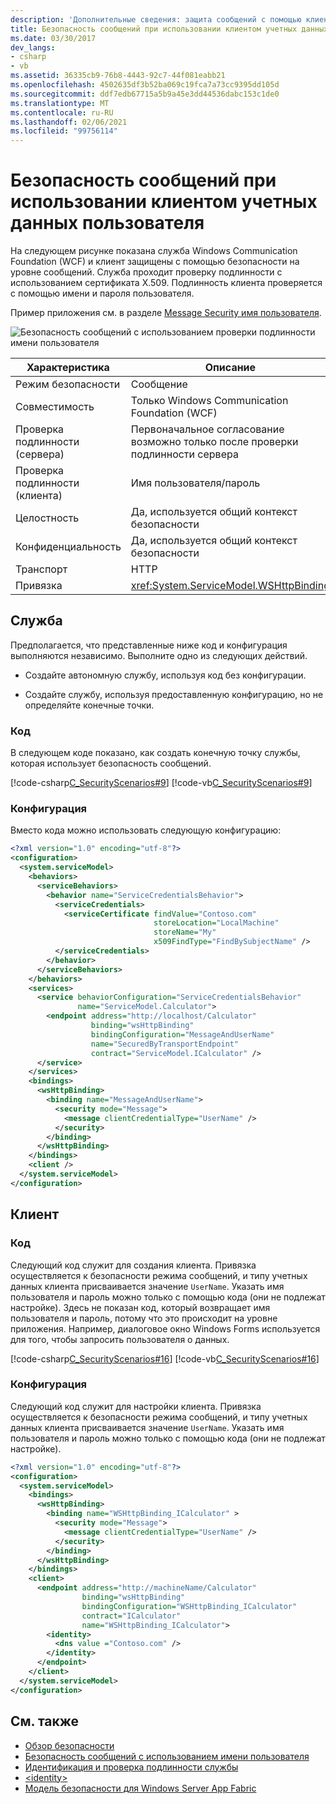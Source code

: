 ```yaml
---
description: 'Дополнительные сведения: защита сообщений с помощью клиента имени пользователя'
title: Безопасность сообщений при использовании клиентом учетных данных пользователя
ms.date: 03/30/2017
dev_langs:
- csharp
- vb
ms.assetid: 36335cb9-76b8-4443-92c7-44f081eabb21
ms.openlocfilehash: 4502635df3b52ba069c19fca7a73cc9395dd105d
ms.sourcegitcommit: ddf7edb67715a5b9a45e3dd44536dabc153c1de0
ms.translationtype: MT
ms.contentlocale: ru-RU
ms.lasthandoff: 02/06/2021
ms.locfileid: "99756114"
---
```

# <a name="message-security-with-a-user-name-client"></a>Безопасность сообщений при использовании клиентом учетных данных пользователя

На следующем рисунке показана служба Windows Communication Foundation (WCF) и клиент защищены с помощью безопасности на уровне сообщений. Служба проходит проверку подлинности с использованием сертификата X.509. Подлинность клиента проверяется с помощью имени и пароля пользователя.  
  
 Пример приложения см. в разделе [Message Security имя пользователя](../samples/message-security-user-name.md).  
  
 ![Безопасность сообщений с использованием проверки подлинности имени пользователя](media/1fb10a61-7e1d-42f5-b1af-195bfee5b3c6.gif "1fb10a61-7e1d-42f5-b1af-195bfee5b3c6")  
  
|Характеристика|Описание|  
|--------------------|-----------------|  
|Режим безопасности|Сообщение|  
|Совместимость|Только Windows Communication Foundation (WCF)|  
|Проверка подлинности (сервера)|Первоначальное согласование возможно только после проверки подлинности сервера|  
|Проверка подлинности (клиента)|Имя пользователя/пароль|  
|Целостность|Да, используется общий контекст безопасности|  
|Конфиденциальность|Да, используется общий контекст безопасности|  
|Транспорт|HTTP|  
|Привязка|<xref:System.ServiceModel.WSHttpBinding>|  
  
## <a name="service"></a>Служба  

 Предполагается, что представленные ниже код и конфигурация выполняются независимо. Выполните одно из следующих действий.  
  
- Создайте автономную службу, используя код без конфигурации.  
  
- Создайте службу, используя предоставленную конфигурацию, но не определяйте конечные точки.  
  
### <a name="code"></a>Код  

 В следующем коде показано, как создать конечную точку службы, которая использует безопасность сообщений.  
  
 [!code-csharp[C_SecurityScenarios#9](../../../../samples/snippets/csharp/VS_Snippets_CFX/c_securityscenarios/cs/source.cs#9)]
 [!code-vb[C_SecurityScenarios#9](../../../../samples/snippets/visualbasic/VS_Snippets_CFX/c_securityscenarios/vb/source.vb#9)]  
  
### <a name="configuration"></a>Конфигурация  

 Вместо кода можно использовать следующую конфигурацию:  
  
```xml  
<?xml version="1.0" encoding="utf-8"?>  
<configuration>  
  <system.serviceModel>  
    <behaviors>  
      <serviceBehaviors>  
        <behavior name="ServiceCredentialsBehavior">  
          <serviceCredentials>  
            <serviceCertificate findValue="Contoso.com"
                                storeLocation="LocalMachine"  
                                storeName="My"
                                x509FindType="FindBySubjectName" />  
          </serviceCredentials>  
        </behavior>  
      </serviceBehaviors>  
    </behaviors>  
    <services>  
      <service behaviorConfiguration="ServiceCredentialsBehavior"  
               name="ServiceModel.Calculator">  
        <endpoint address="http://localhost/Calculator"  
                  binding="wsHttpBinding"  
                  bindingConfiguration="MessageAndUserName"  
                  name="SecuredByTransportEndpoint"  
                  contract="ServiceModel.ICalculator" />  
      </service>  
    </services>  
    <bindings>  
      <wsHttpBinding>  
        <binding name="MessageAndUserName">  
          <security mode="Message">
            <message clientCredentialType="UserName" />  
          </security>  
        </binding>  
      </wsHttpBinding>  
    </bindings>  
    <client />  
  </system.serviceModel>  
</configuration>  
```  
  
## <a name="client"></a>Клиент  
  
### <a name="code"></a>Код  

 Следующий код служит для создания клиента. Привязка осуществляется к безопасности режима сообщений, и типу учетных данных клиента присваивается значение `UserName`. Указать имя пользователя и пароль можно только с помощью кода (они не подлежат настройке). Здесь не показан код, который возвращает имя пользователя и пароль, потому что это происходит на уровне приложения. Например, диалоговое окно Windows Forms используется для того, чтобы запросить пользователя о данных.  
  
 [!code-csharp[C_SecurityScenarios#16](../../../../samples/snippets/csharp/VS_Snippets_CFX/c_securityscenarios/cs/source.cs#16)]
 [!code-vb[C_SecurityScenarios#16](../../../../samples/snippets/visualbasic/VS_Snippets_CFX/c_securityscenarios/vb/source.vb#16)]  
  
### <a name="configuration"></a>Конфигурация  

 Следующий код служит для настройки клиента. Привязка осуществляется к безопасности режима сообщений, и типу учетных данных клиента присваивается значение `UserName`. Указать имя пользователя и пароль можно только с помощью кода (они не подлежат настройке).  
  
```xml  
<?xml version="1.0" encoding="utf-8"?>  
<configuration>  
  <system.serviceModel>  
    <bindings>  
      <wsHttpBinding>  
        <binding name="WSHttpBinding_ICalculator" >  
          <security mode="Message">  
            <message clientCredentialType="UserName" />  
          </security>  
        </binding>  
      </wsHttpBinding>  
    </bindings>  
    <client>  
      <endpoint address="http://machineName/Calculator"
                binding="wsHttpBinding"  
                bindingConfiguration="WSHttpBinding_ICalculator"
                contract="ICalculator"  
                name="WSHttpBinding_ICalculator">  
        <identity>  
          <dns value ="Contoso.com" />  
        </identity>  
      </endpoint>  
    </client>  
  </system.serviceModel>  
</configuration>  
```  
  
## <a name="see-also"></a>См. также

- [Обзор безопасности](security-overview.md)
- [Безопасность сообщений с использованием имени пользователя](../samples/message-security-user-name.md)
- [Идентификация и проверка подлинности службы](service-identity-and-authentication.md)
- [\<identity>](../../configure-apps/file-schema/wcf/identity.md)
- [Модель безопасности для Windows Server App Fabric](/previous-versions/appfabric/ee677202(v=azure.10))
